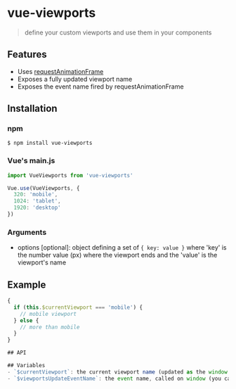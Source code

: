 # vue-viewports

> define your custom viewports and use them in your components

## Features

- Uses [requestAnimationFrame](https://developer.mozilla.org/en-US/docs/Web/API/window/requestAnimationFrame)
- Exposes a fully updated viewport name
- Exposes the event name fired by requestAnimationFrame

## Installation

### npm
```
$ npm install vue-viewports
```

### Vue's main.js
```js
import VueViewports from 'vue-viewports'

Vue.use(VueViewports, {
  320: 'mobile',
  1024: 'tablet',
  1920: 'desktop'
})
```
### Arguments
- options [optional]: object defining a set of `{ key: value }` where 'key' is the number value (px) where the viewport ends and the 'value' is the viewport's name

## Example
```js
{
  if (this.$currentViewport === 'mobile') {
    // mobile viewport
  } else {
    // more than mobile
  }
}

## API

## Variables
- `$currentViewport`: the current viewport name (updated as the window resizes)
- `$viewportsUpdateEventName`: the event name, called on window (you can catch it if needed)
